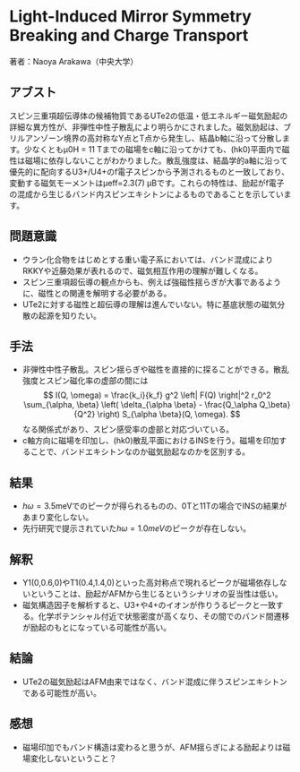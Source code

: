 # Light-Induced Mirror Symmetry Breaking and Charge Transport

著者：Naoya Arakawa（中央大学）

## アブスト
スピン三重項超伝導体の候補物質であるUTe2の低温・低エネルギー磁気励起の詳細な異方性が、非弾性中性子散乱により明らかにされました。磁気励起は、ブリルアンゾーン境界の高対称なY点とT点から発生し、結晶b軸に沿って分散します。少なくともµ0H = 11 Tまでの磁場をc軸に沿ってかけても、(hk0)平面内で磁性は磁場に依存しないことがわかりました。散乱強度は、結晶学的a軸に沿って優先的に配向するU3+/U4+のf電子スピンから予測されるものと一致しており、変動する磁気モーメントはµeff=2.3(7) µBです。これらの特性は、励起がf電子の混成から生じるバンド内スピンエキシトンによるものであることを示しています。

## 問題意識
- ウラン化合物をはじめとする重い電子系においては、バンド混成によりRKKYや近藤効果が表れるので、磁気相互作用の理解が難しくなる。
- スピン三重項超伝導の観点からも、例えば強磁性揺らぎが大事であるように、磁性との関連を解明する必要がある。
- UTe2に対する磁性と超伝導の理解は進んでいない。特に基底状態の磁気分散の起源を知りたい。

## 手法
- 非弾性中性子散乱。スピン揺らぎや磁性を直接的に探ることができる。散乱強度とスピン磁化率の虚部の間には
$$
I(Q, \omega) = \frac{k_i}{k_f} g^2 \left| F(Q) \right|^2 r_0^2 \sum_{\alpha, \beta} \left( \delta_{\alpha \beta} - \frac{Q_\alpha Q_\beta}{Q^2} \right) S_{\alpha \beta}(Q, \omega).
$$
なる関係式があり、スピン感受率の虚部と対応づいている。
- c軸方向に磁場を印加し、(hk0)散乱平面におけるINSを行う。磁場を印加することで、バンドエキシトンなのか磁気励起なのかを区別する。

## 結果
- $h\omega = 3.5$meVでのピークが得られるものの、0Tと11Tの場合でINSの結果があまり変化しない。
- 先行研究で提示されていた$h\omega = 1.0meV$のピークが存在しない。

## 解釈
- Y1(0,0.6,0)やT1(0.4,1.4,0)といった高対称点で現れるピークが磁場依存しないということは、励起がAFMから生じるというシナリオの妥当性は低い。
- 磁気構造因子を解析すると、U3+や4+のイオンが作りうるピークと一致する。化学ポテンシャル付近で状態密度が高くなり、その間でのバンド間遷移が励起のもとになっている可能性が高い。

## 結論
- UTe2の磁気励起はAFM由来ではなく、バンド混成に伴うスピンエキシトンである可能性が高い。

## 感想
- 磁場印加でもバンド構造は変わると思うが、AFM揺らぎによる励起よりは磁場変化しないということ？